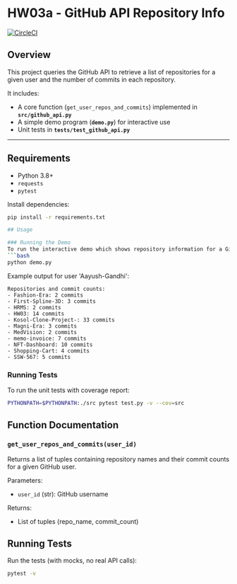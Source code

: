 # HW03a - GitHub API Repository Info

[![CircleCI](https://dl.circleci.com/status-badge/img/gh/Aayush-Gandhi/HW03a/tree/HW04c_Mocking.svg?style=svg)](https://dl.circleci.com/status-badge/redirect/gh/Aayush-Gandhi/HW03a/tree/HW04c_Mocking)

## Overview
This project queries the GitHub API to retrieve a list of repositories for a given user and the number of commits in each repository.  

It includes:
- A core function (`get_user_repos_and_commits`) implemented in **`src/github_api.py`**  
- A simple demo program (**`demo.py`**) for interactive use  
- Unit tests in **`tests/test_github_api.py`**

---

## Requirements
- Python 3.8+
- `requests`
- `pytest`

Install dependencies:
```bash
pip install -r requirements.txt

## Usage

### Running the Demo
To run the interactive demo which shows repository information for a GitHub user:
```bash
python demo.py
```

Example output for user 'Aayush-Gandhi':
```
Repositories and commit counts:
- Fashion-Era: 2 commits
- First-Spline-3D: 3 commits
- HRMS: 2 commits
- HW03: 14 commits
- Kosol-Clone-Project-: 33 commits
- Magni-Era: 3 commits
- MedVision: 2 commits
- memo-invoice: 7 commits
- NFT-Dashboard: 10 commits
- Shopping-Cart: 4 commits
- SSW-567: 5 commits
```

### Running Tests
To run the unit tests with coverage report:
```bash
PYTHONPATH=$PYTHONPATH:./src pytest test.py -v --cov=src
```

## Function Documentation

### `get_user_repos_and_commits(user_id)`
Returns a list of tuples containing repository names and their commit counts for a given GitHub user.

Parameters:
- `user_id` (str): GitHub username

Returns:
- List of tuples (repo_name, commit_count)



## Running Tests
Run the tests (with mocks, no real API calls):
```bash
pytest -v
